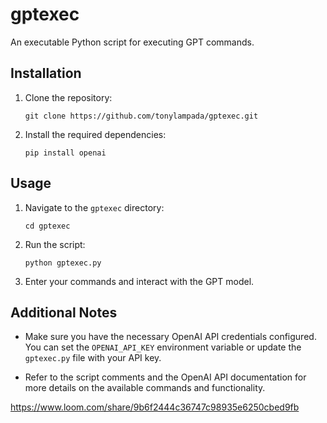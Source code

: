 # gptexec

An executable Python script for executing GPT commands.

## Installation

1. Clone the repository:
   ```
   git clone https://github.com/tonylampada/gptexec.git
   ```

2. Install the required dependencies:
   ```
   pip install openai
   ```

## Usage

1. Navigate to the `gptexec` directory:
   ```
   cd gptexec
   ```

2. Run the script:
   ```
   python gptexec.py
   ```

3. Enter your commands and interact with the GPT model.

## Additional Notes

- Make sure you have the necessary OpenAI API credentials configured. You can set the `OPENAI_API_KEY` environment variable or update the `gptexec.py` file with your API key.

- Refer to the script comments and the OpenAI API documentation for more details on the available commands and functionality.

https://www.loom.com/share/9b6f2444c36747c98935e6250cbed9fb